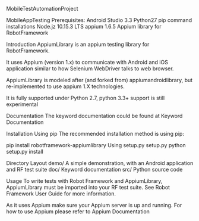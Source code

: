 MobileTestAutomationProject

MobileAppTesting Prerequisites:
Android Studio 3.3
Python27
pip command installations
Node.jz 10.15.3 LTS
appium 1.6.5
Appium library for RobotFramework


Introduction
AppiumLibrary is an appium testing library for RobotFramework.

It uses Appium (version 1.x) to communicate with Android and iOS application similar to how Selenium WebDriver talks to web browser.

AppiumLibrary is modeled after (and forked from) appiumandroidlibrary, but re-implemented to use appium 1.X technologies.

It is fully supported under Python 2.7, python 3.3+ support is still experimental

Documentation
The keyword documentation could be found at Keyword Documentation

Installation
Using pip
The recommended installation method is using pip:

pip install robotframework-appiumlibrary
Using setup.py
setup.py
python setup.py install

Directory Layout
demo/
A simple demonstration, with an Android application and RF test suite
doc/
Keyword documentation
src/
Python source code

Usage
To write tests with Robot Framework and AppiumLibrary, AppiumLibrary must be imported into your RF test suite. See Robot Framework User Guide for more information.

As it uses Appium make sure your Appium server is up and running. For how to use Appium please refer to  Appium Documentation
